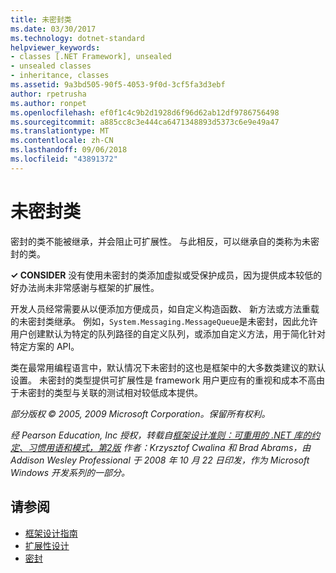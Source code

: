 ```yaml
---
title: 未密封类
ms.date: 03/30/2017
ms.technology: dotnet-standard
helpviewer_keywords:
- classes [.NET Framework], unsealed
- unsealed classes
- inheritance, classes
ms.assetid: 9a3bd505-90f5-4053-9f0d-3cf5fa3d3ebf
author: rpetrusha
ms.author: ronpet
ms.openlocfilehash: ef0f1c4c9b2d1928d6f96d62ab12df9786756498
ms.sourcegitcommit: a885cc8c3e444ca6471348893d5373c6e9e49a47
ms.translationtype: MT
ms.contentlocale: zh-CN
ms.lasthandoff: 09/06/2018
ms.locfileid: "43891372"
---
```

# <a name="unsealed-classes"></a>未密封类
密封的类不能被继承，并会阻止可扩展性。 与此相反，可以继承自的类称为未密封的类。  
  
 **✓ CONSIDER** 没有使用未密封的类添加虚拟或受保护成员，因为提供成本较低的好办法尚未非常感谢与框架的扩展性。  
  
 开发人员经常需要从以便添加方便成员，如自定义构造函数、 新方法或方法重载的未密封类继承。 例如，`System.Messaging.MessageQueue`是未密封，因此允许用户创建默认为特定的队列路径的自定义队列，或添加自定义方法，用于简化针对特定方案的 API。  
  
 类在最常用编程语言中，默认情况下未密封的这也是框架中的大多数类建议的默认设置。 未密封的类型提供可扩展性是 framework 用户更应有的重视和成本不高由于未密封的类型与关联的测试相对较低成本提供。  
  
 *部分版权 © 2005, 2009 Microsoft Corporation。保留所有权利。*  
  
 *经 Pearson Education, Inc 授权，转载自[框架设计准则：可重用的 .NET 库的约定、习惯用语和模式，第2版](https://www.informit.com/store/framework-design-guidelines-conventions-idioms-and-9780321545619) 作者：Krzysztof Cwalina 和 Brad Abrams，由 Addison Wesley Professional 于 2008 年 10 月 22 日印发，作为 Microsoft Windows 开发系列的一部分。*  
  
## <a name="see-also"></a>请参阅

- [框架设计指南](../../../docs/standard/design-guidelines/index.md)  
- [扩展性设计](../../../docs/standard/design-guidelines/designing-for-extensibility.md)  
- [密封](../../../docs/standard/design-guidelines/sealing.md)
